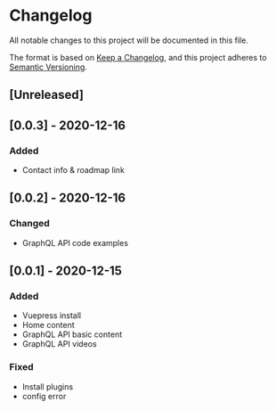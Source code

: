 # Changelog
All notable changes to this project will be documented in this file.

The format is based on [Keep a Changelog](https://keepachangelog.com/en/1.0.0/),
and this project adheres to [Semantic Versioning](https://semver.org/spec/v2.0.0.html).

## [Unreleased]



## [0.0.3] - 2020-12-16

### Added
- Contact info & roadmap link


## [0.0.2] - 2020-12-16

### Changed
- GraphQL API code examples


## [0.0.1] - 2020-12-15

### Added
- Vuepress install
- Home content
- GraphQL API basic content
- GraphQL API videos

### Fixed
- Install plugins
- config error

